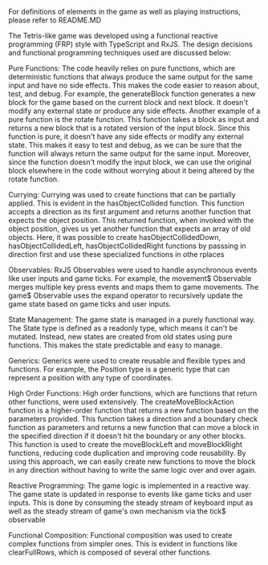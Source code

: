 For definitions of elements in the game as well as playing instructions, please refer to README.MD

The Tetris-like game was developed using a functional reactive programming (FRP) style with TypeScript and RxJS. The design decisions and functional programming techniques used are discussed below:

Pure Functions:
The code heavily relies on pure functions, which are deterministic functions that always produce the same output for the same input and have no side effects. This makes the code easier to reason about, test, and debug. For example, the generateBlock function generates a new block for the game based on the current block and next block. It doesn't modify any external state or produce any side effects. Another example of a pure function is the rotate function. This function takes a block as input and returns a new block that is a rotated version of the input block. Since this function is pure, it doesn't have any side effects or modify any external state. This makes it easy to test and debug, as we can be sure that the function will always return the same output for the same input. Moreover, since the function doesn't modify the input block, we can use the original block elsewhere in the code without worrying about it being altered by the rotate function.

Currying:
Currying was used to create functions that can be partially applied. This is evident in the hasObjectCollided function. This function accepts a direction as its first argument and returns another function that expects the object position. This returned function, when invoked with the object position, gives us yet another function that expects an array of old objects. Here, it was possible to create hasObjectCollidedDown, hasObjectCollidedLeft, hasObjectCollidedRight functions by passsing in direction first and use these specialized functions in othe rplaces

Observables:
RxJS Observables were used to handle asynchronous events like user inputs and game ticks. For example, the movement$ Observable merges multiple key press events and maps them to game movements. The game$ Observable uses the expand operator to recursively update the game state based on game ticks and user inputs.

State Management:
The game state is managed in a purely functional way. The State type is defined as a readonly type, which means it can't be mutated. Instead, new states are created from old states using pure functions. This makes the state predictable and easy to manage.

Generics:
Generics were used to create reusable and flexible types and functions. For example, the Position type is a generic type that can represent a position with any type of coordinates.

High Order Functions:
High order functions, which are functions that return other functions, were used extensively. The createMoveBlockAction function is a higher-order function that returns a new function based on the parameters provided. This function takes a direction and a boundary check function as parameters and returns a new function that can move a block in the specified direction if it doesn't hit the boundary or any other blocks. This function is used to create the moveBlockLeft and moveBlockRight functions, reducing code duplication and improving code reusability. By using this approach, we can easily create new functions to move the block in any direction without having to write the same logic over and over again.

Reactive Programming:
The game logic is implemented in a reactive way. The game state is updated in response to events like game ticks and user inputs. This is done by consuming the steady stream of keyboard input as well as the steady stream of game's own mechanism via the tick$ observable

Functional Composition:
Functional composition was used to create complex functions from simpler ones. This is evident in functions like clearFullRows, which is composed of several other functions.
